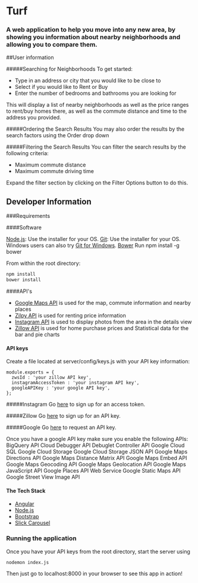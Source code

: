 # Turf

### A web application to help you move into any new area, by showing you information about nearby neighborhoods and allowing you to compare them.

##User information

#####Searching for Neighborhoods
To get started:
- Type in an address or city that you would like to be close to
- Select if you would like to Rent or Buy
- Enter the number of bedrooms and bathrooms you are looking for

This will display a list of nearby neighborhoods as well as the price ranges to rent/buy homes there, as well as the commute distance and time to the address you provided.

#####Ordering the Search Results
You may also order the results by the search factors using the Order drop down

#####Filtering the Search Results
You can filter the search results by the following criteria:
- Maximum commute distance
- Maximum commute driving time

Expand the filter section by clicking on the Filter Options button to do this.


## Developer Information

###Requirements

####Software

[Node.js](https://nodejs.org/en/): Use the installer for your OS.
[Git](http://git-scm.com/downloads): Use the installer for your OS.
  Windows users can also try [Git for Windows](http://git-for-windows.github.io/).
[Bower](http://bower.io/) Run npm install -g bower

From within the root directory:

```sh
npm install
bower install
```

####API's
- [Google Maps API](https://developers.google.com/maps/?hl=en) is used for the map, commute information and nearby places
- [Zilpy API](http://www.zilpy.com/api) is used for renting price information
- [Instagram API](https://instagram.com/developer/) is used to display photos from the area in the details view
- [Zillow API](http://www.zillow.com/howto/api/APIOverview.htm) is used for home purchase prices and Statistical data for the bar and pie charts

#### API keys

Create a file located at server/config/keys.js with your API key information:

```
module.exports = {
  zwsId : 'your zillow API key',
  instagramAccessToken : 'your instagram API key',
  googleAPIKey : 'your google API key',
};
```
#####Instagram
Go [here](https://instagram.com/developer/authentication/) to sign up for an access token.

#####Zillow
Go [here](http://www.zillow.com/howto/api/APIOverview.htm) to sign up for an API key.

#####Google
Go [here](https://console.developers.google.com) to request an API key.

Once you have a google API key make sure you enable the following APIs:
BigQuery API
Cloud Debugger API
Debuglet Controller API
Google Cloud SQL
Google Cloud Storage
Google Cloud Storage JSON API
Google Maps Directions API
Google Maps Distance Matrix API
Google Maps Embed API
Google Maps Geocoding API
Google Maps Geolocation API
Google Maps JavaScript API
Google Places API Web Service
Google Static Maps API
Google Street View Image API

#### The Tech Stack

- [Angular](https://angularjs.org/)
- [Node.js](https://nodejs.org/en/)
- [Bootstrap](http://getbootstrap.com/)
- [Slick Carousel](http://kenwheeler.github.io/slick/)

### Running the application

Once you have your API keys from the root directory, start the server using

```
nodemon index.js
```

Then just go to localhost:8000 in your browser to see this app in action!
